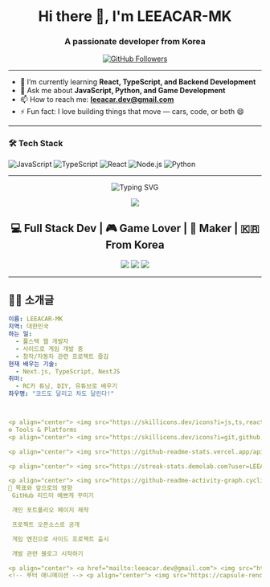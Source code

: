 <h1 align="center">Hi there 👋, I'm LEEACAR-MK</h1>
<h3 align="center">A passionate developer from Korea</h3>

<p align="center">
  <a href="https://github.com/LEEACAR-MK"><img src="https://img.shields.io/github/followers/LEEACAR-MK?label=Follow&style=social" alt="GitHub Followers"></a>
</p>

---

- 🌱 I’m currently learning **React, TypeScript, and Backend Development**
- 💬 Ask me about **JavaScript, Python, and Game Development**
- 📫 How to reach me: **leeacar.dev@gmail.com**
- ⚡ Fun fact: I love building things that move — cars, code, or both 😄

---

### 🛠 Tech Stack
![JavaScript](https://img.shields.io/badge/JavaScript-F7DF1E?style=for-the-badge&logo=javascript&logoColor=black)
![TypeScript](https://img.shields.io/badge/TypeScript-007ACC?style=for-the-badge&logo=typescript&logoColor=white)
![React](https://img.shields.io/badge/React-20232A?style=for-the-badge&logo=react&logoColor=61DAFB)
![Node.js](https://img.shields.io/badge/Node.js-339933?style=for-the-badge&logo=nodedotjs&logoColor=white)
![Python](https://img.shields.io/badge/Python-3776AB?style=for-the-badge&logo=python&logoColor=white)

---

<!-- 타이핑 애니메이션 -->
<p align="center">
  <img src="https://readme-typing-svg.demolab.com?font=Nanum+Gothic+Coding&size=26&pause=1000&color=FFA07A&center=true&vCenter=true&width=500&lines=안녕하세요+👋;+LEEACAR-MK입니다.;풀스택+개발자이자+메이커입니다.;코딩과+창작을+사랑합니다.🚀" alt="Typing SVG" />
</p>

<!-- 프로필 카드 -->
<p align="center">
  <img src="https://capsule-render.vercel.app/api?type=waving&color=gradient&height=200&section=header&text=LEEACAR-MK🚗&fontSize=40&fontColor=ffffff&animation=twinkling" />
</p>

<h2 align="center">💻 Full Stack Dev | 🎮 Game Lover | 🚗 Maker | 🇰🇷 From Korea</h2>

<p align="center">
  <a href="mailto:leeacar.dev@gmail.com"><img src="https://img.shields.io/badge/Gmail-Contact-red?style=flat-square&logo=gmail&logoColor=white"/></a>
  <a href="https://github.com/LEEACAR-MK"><img src="https://img.shields.io/github/followers/LEEACAR-MK?label=GitHub&style=flat-square&logo=github" /></a>
  <img src="https://komarev.com/ghpvc/?username=LEEACAR-MK&label=방문자&color=orange&style=flat-square" />
</p>

---

## 🧑‍🚀 소개글

```yaml
이름: LEEACAR-MK
지역: 대한민국
하는 일:
  - 풀스택 웹 개발자
  - 사이드로 게임 개발 중
  - 창작/자동차 관련 프로젝트 즐김
현재 배우는 기술:
  - Next.js, TypeScript, NestJS
취미:
  - RC카 튜닝, DIY, 유튜브로 배우기
좌우명: "코드도 달리고 차도 달린다!"



<p align="center"> <img src="https://skillicons.dev/icons?i=js,ts,react,nextjs,nodejs,nestjs,py,html,css" /> </p>
⚙️ Tools & Platforms
<p align="center"> <img src="https://skillicons.dev/icons?i=git,github,vscode,figma,linux,docker" /> </p>

<p align="center"> <img src="https://github-readme-stats.vercel.app/api?username=LEEACAR-MK&show_icons=true&theme=tokyonight&hide_title=true" height="160"/> <img src="https://github-readme-stats.vercel.app/api/top-langs/?username=LEEACAR-MK&layout=compact&theme=tokyonight" height="160"/> </p>

<p align="center"> <img src="https://streak-stats.demolab.com?user=LEEACAR-MK&theme=tokyonight_duo&hide_border=true" height="160"/> </p>

<p align="center"> <img src="https://github-readme-activity-graph.cyclic.app/graph?username=LEEACAR-MK&theme=tokyo-night&area=true&hide_border=true" /> </p>
🎯 목표와 앞으로의 방향
 GitHub 리드미 예쁘게 꾸미기

 개인 포트폴리오 페이지 제작

 프로젝트 오픈소스로 공개

 게임 엔진으로 사이드 프로젝트 출시

 개발 관련 블로그 시작하기

<p align="center"> <a href="mailto:leeacar.dev@gmail.com"> <img src="https://img.shields.io/badge/📬 이메일 보내기-leeacar.dev@gmail.com-blue?style=for-the-badge" /> </a> </p>
<!-- 푸터 애니메이션 --> <p align="center"> <img src="https://capsule-render.vercel.app/api?type=waving&color=gradient&height=150&section=footer" /> </p> ```
